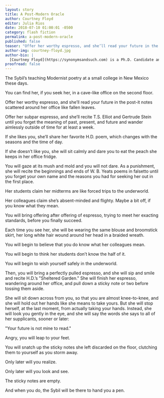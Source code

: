 ```yaml
---
layout: story
title: A Post-Modern Oracle
author: Courtney Floyd
editor: Julia Rios
date: 2018-07-10 01:00:01 -0500
category: flash fiction
permalink: a-post-modern-oracle
published: false
teaser: "Offer her worthy espresso, and she’ll read your future in the post-it notes scattered around her office like fallen leaves."
author-img: courtney-floyd.jpg
author-bio: |
  [Courtney Floyd](https://synonymsandsuch.com) is a Ph.D. Candidate and writing instructor at the University of Oregon. She created, produces, and co-hosts Victorian Scribblers, a podcast about all the Victorian writers you've probably never heard of but should have. Her favorite Modernist poem is H.D.'s "Eurydice," and like the Sybil she lives for a good espresso. 
proofread: false
---
```


The Sybil’s teaching Modernist poetry at a small college in New Mexico these days.	
You can find her, if you seek her, in a cave-like office on the second floor.	
Offer her worthy espresso, and she’ll read your future in the post-it notes scattered around her office like fallen leaves.	
Offer her subpar espresso, and she’ll recite T.S. Elliot and Gertrude Stein until you forget the meaning of past, present, and future and wander aimlessly outside of time for at least a week. 	
If she likes you, she’ll share her favorite H.D. poem, which changes with the seasons and the time of day.	
If she doesn’t like you, she will sit calmly and dare you to eat the peach she keeps in her office fridge.	
You will gaze at its mush and mold and you will not dare. As a punishment, she will recite the beginnings and ends of W. B. Yeats poems in falsetto until you forget your own name and the reasons you had for seeking her out in the first place.	
Her students claim her midterms are like forced trips to the underworld.	
Her colleagues claim she’s absent-minded and flighty. Maybe a bit off, if you know what they mean.	
You will bring offering after offering of espresso, trying to meet her exacting standards, before you finally succeed.	
Each time you see her, she will be wearing the same blouse and broomstick skirt, her long white hair wound around her head in a braided wreath.	
You will begin to believe that you do know what her colleagues mean.	
You will begin to think her students don’t know the half of it.	
You will begin to wish yourself safely in the underworld.	
Then, you will bring a perfectly pulled espresso, and she will sip and smile and recite H.D.’s "Sheltered Garden." She will finish her espresso, wandering around her office, and pull down a sticky note or two before tossing them aside.	
She will sit down across from you, so that you are almost knee-to-knee, and she will hold out her hands like she means to take yours. But she will stop herself, at the last moment, from actually taking your hands. Instead, she will look you gently in the eye, and she will say the words she says to all of her supplicants, sooner or later:	
"Your future is not mine to read."	
Angry, you will leap to your feet.	
You will snatch up the sticky notes she left discarded on the floor, clutching them to yourself as you storm away.	
Only later will you realize.	
Only later will you look and see.	
The sticky notes are empty.	
And when you do, the Sybil will be there to hand you a pen.	